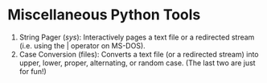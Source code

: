 # Miscellaneous Python Tools

1. String Pager (*sys*): Interactively pages a text file or a redirected stream (i.e. using the | operator on MS-DOS).
2. Case Conversion (files): Converts a text file (or a redirected stream) into upper, lower, proper, alternating, or random case. (The last two are just for fun!)

